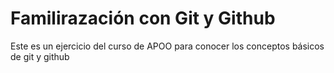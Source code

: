 # Familirazación con Git y Github
Este es un ejercicio del curso de APOO para conocer los conceptos básicos de git y github